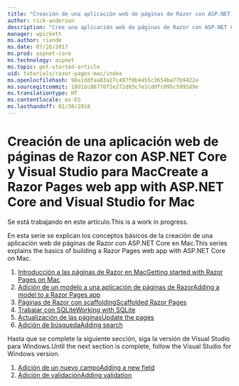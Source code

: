 ```yaml
---
title: "Creación de una aplicación web de páginas de Razor con ASP.NET Core en Mac"
author: rick-anderson
description: "Cree una aplicación web de páginas de Razor con ASP.NET Core y EF Core."
manager: wpickett
ms.author: riande
ms.date: 07/26/2017
ms.prod: aspnet-core
ms.technology: aspnet
ms.topic: get-started-article
uid: tutorials/razor-pages-mac/index
ms.openlocfilehash: 98a1ddfaa83a27c497f0b4455c3654ba77b9422e
ms.sourcegitcommit: 18d1dc86770f2e272d93c7e1cddfc095c5995d9e
ms.translationtype: HT
ms.contentlocale: es-ES
ms.lasthandoff: 01/30/2018
---
```

# <a name="create-a-razor-pages-web-app-with-aspnet-core-and-visual-studio-for-mac"></a><span data-ttu-id="f92d1-103">Creación de una aplicación web de páginas de Razor con ASP.NET Core y Visual Studio para Mac</span><span class="sxs-lookup"><span data-stu-id="f92d1-103">Create a Razor Pages web app with ASP.NET Core and Visual Studio for Mac</span></span>

<span data-ttu-id="f92d1-104">Se está trabajando en este artículo.</span><span class="sxs-lookup"><span data-stu-id="f92d1-104">This is a work in progress.</span></span>

<span data-ttu-id="f92d1-105">En esta serie se explican los conceptos básicos de la creación de una aplicación web de páginas de Razor con ASP.NET Core en Mac.</span><span class="sxs-lookup"><span data-stu-id="f92d1-105">This series explains the basics of building a Razor Pages web app with ASP.NET Core on Mac.</span></span>

1. [<span data-ttu-id="f92d1-106">Introducción a las páginas de Razor en Mac</span><span class="sxs-lookup"><span data-stu-id="f92d1-106">Getting started with Razor Pages on Mac</span></span>](xref:tutorials/razor-pages-mac/razor-pages-start)
1. [<span data-ttu-id="f92d1-107">Adición de un modelo a una aplicación de páginas de Razor</span><span class="sxs-lookup"><span data-stu-id="f92d1-107">Adding a model to a Razor Pages app</span></span>](xref:tutorials/razor-pages-mac/model)
1. [<span data-ttu-id="f92d1-108">Páginas de Razor con scaffolding</span><span class="sxs-lookup"><span data-stu-id="f92d1-108">Scaffolded Razor Pages</span></span>](xref:tutorials/razor-pages-mac/page)
1. [<span data-ttu-id="f92d1-109">Trabajar con SQLite</span><span class="sxs-lookup"><span data-stu-id="f92d1-109">Working with SQLite</span></span>](xref:tutorials/razor-pages-mac/sql)
1. [<span data-ttu-id="f92d1-110">Actualización de las páginas</span><span class="sxs-lookup"><span data-stu-id="f92d1-110">Update the pages</span></span>](xref:tutorials/razor-pages-mac/da1)
1. [<span data-ttu-id="f92d1-111">Adición de búsqueda</span><span class="sxs-lookup"><span data-stu-id="f92d1-111">Adding search</span></span>](xref:tutorials/razor-pages-mac/search)


<span data-ttu-id="f92d1-112">Hasta que se complete la siguiente sección, siga la versión de Visual Studio para Windows.</span><span class="sxs-lookup"><span data-stu-id="f92d1-112">Until the next section is complete, follow the Visual Studio for Windows version.</span></span>

1. [<span data-ttu-id="f92d1-113">Adición de un nuevo campo</span><span class="sxs-lookup"><span data-stu-id="f92d1-113">Adding a new field</span></span>](xref:tutorials/razor-pages/new-field)
1. [<span data-ttu-id="f92d1-114">Adición de validación</span><span class="sxs-lookup"><span data-stu-id="f92d1-114">Adding validation</span></span>](xref:tutorials/razor-pages/validation)
